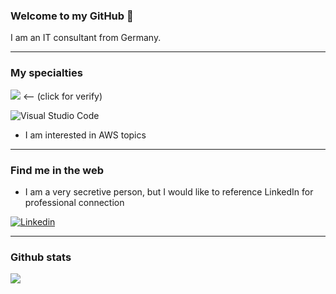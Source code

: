 ### Welcome to my GitHub 🎀

I am an IT consultant from Germany.

---

### My specialties

[<img src="https://images.youracclaim.com/size/100x100/images/b158bae7-462e-4c2c-92e6-d7a0b4cdb6c6/AWS-SolArchitect-Professional.png">](https://www.youracclaim.com/badges/519848e5-985f-479c-9564-548b5af67b34) <-- (click for verify)
<p>
  <img alt="Visual Studio Code" src="https://img.shields.io/badge/visualstudiocode-007ACC?logo=visualstudiocode&logoColor=white&style=for-the-badge" />
</p>

- I am interested in AWS topics

---

### Find me in the web

- I am a very secretive person, but I would like to reference LinkedIn for professional connection 

<p>
  <a href="https://www.linkedin.com/company/linkedin/">
    <img alt="Linkedin" src="https://img.shields.io/badge/linkedin-0077B5?logo=linkedin&logoColor=white&style=for-the-badge" />
  </a>
</p>

---

### Github stats

<img align="center" src="https://github-readme-stats.vercel.app/api?username=fruitfly88&count_private=true&title_color=FD9047&icon_color=FD9047&text_color=0C2233&custom_title=fruitfly88's+GitHub+Stats&show_icons=true" />
